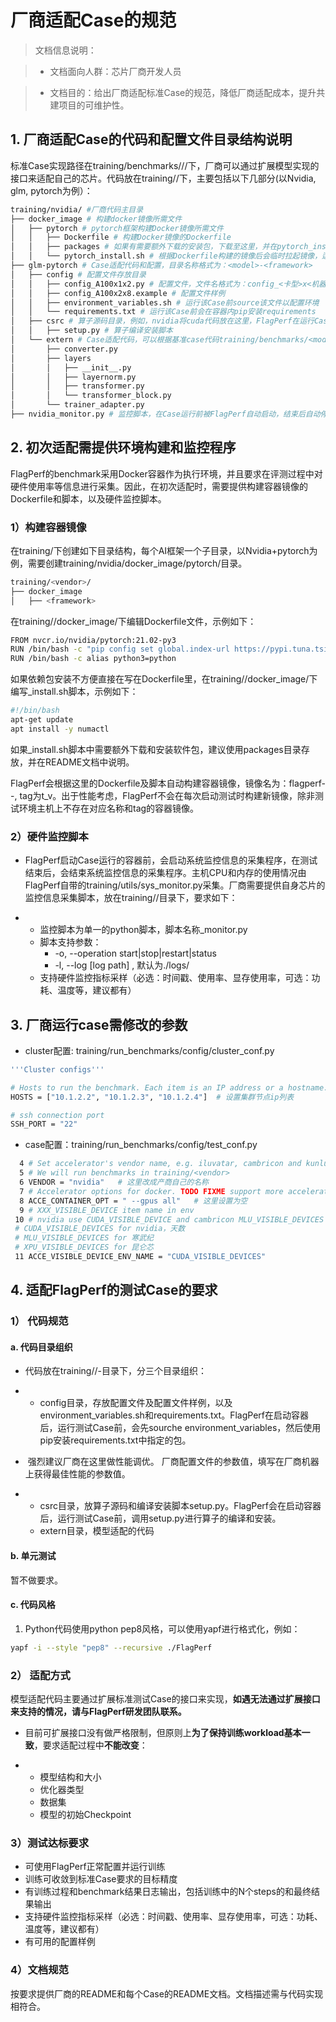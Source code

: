 # 厂商适配Case的规范

> 文档信息说明：

> - 文档面向人群：芯片厂商开发人员

> - 文档目的：给出厂商适配标准Case的规范，降低厂商适配成本，提升共建项目的可维护性。

## 1. 厂商适配Case的代码和配置文件目录结构说明

标准Case实现路径在training/benchmarks/<model>/<framework>/下，厂商可以通过扩展模型实现的接口来适配自己的芯片。代码放在training/<vendor>/下，主要包括以下几部分(以Nvidia, glm, pytorch为例）：

```Bash
training/nvidia/ #厂商代码主目录
├── docker_image # 构建docker镜像所需文件
│   ├── pytorch # pytorch框架构建Docker镜像所需文件
│   │   ├── Dockerfile # 构建Docker镜像的Dockerfile
│   │   ├── packages # 如果有需要额外下载的安装包，下载至这里，并在pytorch_install.sh安装
│   │   └── pytorch_install.sh # 根据Dockerfile构建的镜像后会临时拉起镜像，运行pytorch_install.sh后commit保存镜像
├── glm-pytorch # Case适配代码和配置，目录名称格式为：<model>-<framework>
│   ├── config # 配置文件存放目录
│   │   ├── config_A100x1x2.py # 配置文件，文件名格式为：config_<卡型>x<机器数>x<单机卡数>.py
│   │   ├── config_A100x2x8.example # 配置文件样例
│   │   ├── environment_variables.sh # 运行该Case前source该文件以配置环境
│   │   └── requirements.txt # 运行该Case前会在容器内pip安装requirements
│   ├── csrc # 算子源码目录，例如，nvidia将cuda代码放在这里，FlagPerf在运行Case前会在容器环境准备的环节调用这里的setup.py来编译安装
│   │   ├── setup.py # 算子编译安装脚本
│   └── extern # Case适配代码，可以根据基准case代码training/benchmarks/<model>/<framework>进行适配和扩展
│       ├── converter.py
│       ├── layers
│       │   ├── __init__.py
│       │   ├── layernorm.py
│       │   ├── transformer.py
│       │   └── transformer_block.py
│       └── trainer_adapter.py
├── nvidia_monitor.py # 监控脚本，在Case运行前被FlagPerf自动启动，结束后自动停止。监控脚本输出在指定的日志目录。
```

## 2. 初次适配需提供环境构建和监控程序

FlagPerf的benchmark采用Docker容器作为执行环境，并且要求在评测过程中对硬件使用率等信息进行采集。因此，在初次适配时，需要提供构建容器镜像的Dockerfile和脚本，以及硬件监控脚本。

### 1）构建容器镜像

在training/下创建如下目录结构，每个AI框架一个子目录，以Nvidia+pytorch为例，需要创建training/nvidia/docker_image/pytorch/目录。

```Bash
training/<vendor>/
├── docker_image
│   ├── <framework>
```

在training/<vendor>/docker_image/<framework>下编辑Dockerfile文件，示例如下：

```Bash
FROM nvcr.io/nvidia/pytorch:21.02-py3
RUN /bin/bash -c "pip config set global.index-url https://pypi.tuna.tsinghua.edu.cn/simple"
RUN /bin/bash -c alias python3=python
```

如果依赖包安装不方便直接在写在Dockerfile里，在training/<vendor>/docker_image/<framework>下编写<framework>_install.sh脚本，示例如下：

```Bash
#!/bin/bash
apt-get update
apt install -y numactl
```

如果<framework>_install.sh脚本中需要额外下载和安装软件包，建议使用packages目录存放，并在README文档中说明。

FlagPerf会根据这里的Dockerfile及脚本自动构建容器镜像，镜像名为：flagperf-<vendor>-<framework>, tag为t_v<version>。出于性能考虑，FlagPerf不会在每次启动测试时构建新镜像，除非测试环境主机上不存在对应名称和tag的容器镜像。

### 2）硬件监控脚本

- FlagPerf启动Case运行的容器前，会启动系统监控信息的采集程序，在测试结束后，会结束系统监控信息的采集程序。主机CPU和内存的使用情况由FlagPerf自带的training/utils/sys_monitor.py采集。厂商需要提供自身芯片的监控信息采集脚本，放在training/<vendor>/目录下，要求如下：

- - 监控脚本为单一的python脚本，脚本名称<vendor>_monitor.py
  - 脚本支持参数：
    -  -o, --operation start|stop|restart|status
    -  -l, --log [log path] , 默认为./logs/ 
  - 支持硬件监控指标采样（必选：时间戳、使用率、显存使用率，可选：功耗、温度等，建议都有）

## 3. 厂商运行case需修改的参数

- cluster配置: training/run_benchmarks/config/cluster_conf.py

```Bash
'''Cluster configs'''

# Hosts to run the benchmark. Each item is an IP address or a hostname.
HOSTS = ["10.1.2.2", "10.1.2.3", "10.1.2.4"]  # 设置集群节点ip列表

# ssh connection port
SSH_PORT = "22" 
```

- case配置：training/run_benchmarks/config/test_conf.py

```Bash
  4 # Set accelerator's vendor name, e.g. iluvatar, cambricon and kunlun.
  5 # We will run benchmarks in training/<vendor>
  6 VENDOR = "nvidia"   # 这里改成产商自己的名称
  7 # Accelerator options for docker. TODO FIXME support more accelerators.
  8 ACCE_CONTAINER_OPT = " --gpus all"   # 这里设置为空
  9 # XXX_VISIBLE_DEVICE item name in env
 10 # nvidia use CUDA_VISIBLE_DEVICE and cambricon MLU_VISIBLE_DEVICES
 # CUDA_VISIBLE_DEVICES for nvidia，天数
 # MLU_VISIBLE_DEVICES for 寒武纪
 # XPU_VISIBLE_DEVICES for 昆仑芯
 11 ACCE_VISIBLE_DEVICE_ENV_NAME = "CUDA_VISIBLE_DEVICES"
```

## 4. 适配FlagPerf的测试Case的要求

### 1） 代码规范

#### a. 代码目录组织

- 代码放在training/<vendor>/<model>-<framework>目录下，分三个目录组织：

- - config目录，存放配置文件及配置文件样例，以及environment_variables.sh和requirements.txt。FlagPerf在启动容器后，运行测试Case前，会先sourche environment_variables，然后使用pip安装requirements.txt中指定的包。

- ​      强烈建议厂商在这里做性能调优。 厂商配置文件的参数值，填写在厂商机器上获得最佳性能的参数值。 

- - csrc目录，放算子源码和编译安装脚本setup.py。FlagPerf会在启动容器后，运行测试Case前，调用setup.py进行算子的编译和安装。
  - extern目录，模型适配的代码

#### b. 单元测试

暂不做要求。

#### c. 代码风格

1. Python代码使用python pep8风格，可以使用yapf进行格式化，例如：

```Bash
yapf -i --style "pep8" --recursive ./FlagPerf
```

### 2） 适配方式

模型适配代码主要通过扩展标准测试Case的接口来实现，**如遇无法通过扩展接口来支持的情况，请与FlagPerf研发团队联系。**

- 目前可扩展接口没有做严格限制，但原则上**为了保持训练workload基本一致**，要求适配过程中**不能改变**：

- - 模型结构和大小
  - 优化器类型
  - 数据集
  - 模型的初始Checkpoint

### 3）测试达标要求

- 可使用FlagPerf正常配置并运行训练
- 训练可收敛到标准Case要求的目标精度
- 有训练过程和benchmark结果日志输出，包括训练中的N个steps的和最终结果输出
- 支持硬件监控指标采样（必选：时间戳、使用率、显存使用率，可选：功耗、温度等，建议都有）
- 有可用的配置样例

### 4）文档规范

按要求提供厂商的README和每个Case的README文档。文档描述需与代码实现相符合。